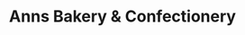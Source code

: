 ---
title: "Anns Bakery & Confectionery"
url: /kochi/anns-bakery-and-confectionery/
shop: bakery
---